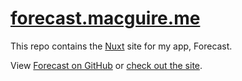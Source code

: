 # [forecast.macguire.me](https://forecast.macguire.me)

This repo contains the [Nuxt](https://nuxtjs.org/) site for my app, Forecast.

View [Forecast on GitHub](https://github.com/mrintoul/Forecast) or [check out the site](https://forecast.macguire.me).
